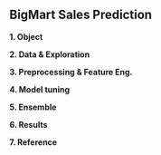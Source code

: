 ## BigMart Sales Prediction

**1. Object**


**2. Data & Exploration**


**3. Preprocessing & Feature Eng.**


**4. Model tuning**


**5. Ensemble**


**6. Results**


**7. Reference**



